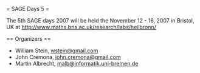 = SAGE Days 5 =

The 5th SAGE days 2007 will be held the November 12 - 16, 2007 in Bristol, UK at http://www.maths.bris.ac.uk/research/labs/heilbronn/

== Organizers ==

 * William Stein, wstein@gmail.com
 * John Cremona, john.cremona@gmail.com
 * Martin Albrecht, malb@informatik.uni-bremen.de
